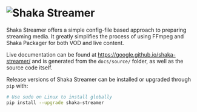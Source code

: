 # ![Shaka Streamer](https://raw.githubusercontent.com/google/shaka-streamer/master/docs/source/shaka-streamer-logo.png)

Shaka Streamer offers a simple config-file based approach to preparing streaming
media. It greatly simplifies the process of using FFmpeg and Shaka Packager for
both VOD and live content.

Live documentation can be found at https://google.github.io/shaka-streamer/
and is generated from the `docs/source/` folder, as well as the source code
itself.

Release versions of Shaka Streamer can be installed or upgraded through `pip`
with:

```sh
# Use sudo on Linux to install globally
pip install --upgrade shaka-streamer
```
